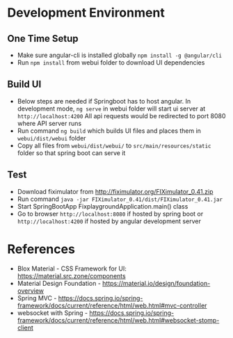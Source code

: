 # Development Environment
## One Time Setup
* Make sure angular-cli is installed globally `npm install -g @angular/cli`
* Run `npm install` from webui folder to download UI dependencies 
## Build UI
* Below steps are needed if Springboot has to host angular. In development mode, `ng serve`
  in webui folder will start ui server at `http://localhost:4200` All api requests would be
  redirected to port 8080 where API server runs
* Run command `ng build` which builds UI files and places them in `webui/dist/webui` folder
* Copy all files from `webui/dist/webui/` to `src/main/resources/static` folder so that spring boot can serve it
## Test
* Download fiximulator from http://fiximulator.org/FIXimulator_0.41.zip
* Run command `java -jar FIXimulator_0.41/dist/FIXimulator_0.41.jar`
* Start SpringBootApp FixplaygroundApplication.main() class
* Go to browser `http://localhost:8080` if hosted by spring boot or `http://localhost:4200` if hosted
by angular development server

# References
* Blox Material - CSS Framework for UI: https://material.src.zone/components
* Material Design Foundation - https://material.io/design/foundation-overview
* Spring MVC - https://docs.spring.io/spring-framework/docs/current/reference/html/web.html#mvc-controller
* websocket with Spring - https://docs.spring.io/spring-framework/docs/current/reference/html/web.html#websocket-stomp-client